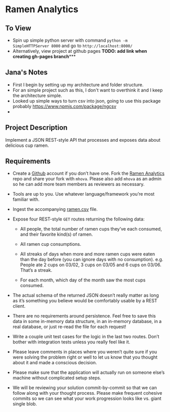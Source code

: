 ﻿# Ramen Analytics

## To View
- Spin up simple python server with command `python -m SimpleHTTPServer 8000` and go to `http://localhost:8000/`
- Alternatively, view project at github pages ****TODO: add link when creating gh-pages branch*******


## Jana's Notes

- First I begin by setting up my architecture and folder structure.
- For an simple project such as this, I don't want to overthink it and I keep the architecture simple.
- Looked up simple ways to turn csv into json, going to use this package probably https://www.npmjs.com/package/ngcsv
- 








## Project Description

Implement a JSON REST-style API that processes and exposes data about
delicious cup ramen.

## Requirements

* Create a [Github](https://github.com/) account if you don’t have
  one. Fork the [Ramen Analytics](https://github.com/SumAll/ramen-analytics)
  repo and share your fork with `mhova`. Please also add `mhova` as an
  admin so he can add more team members as reviewers as necessary.

* Tools are up to you. Use whatever language/framework you’re most
  familiar with.

* Ingest the accompanying [ramen.csv](ramen.csv) file.

* Expose four REST-style `GET` routes returning the following data:

   * All people, the total number of ramen cups they’ve each consumed,
     and their favorite kind(s) of ramen.

   * All ramen cup consumptions.

   * All streaks of days when more and more ramen cups were eaten than
     the day before (you can ignore days with no consumption).
     e.g. People ate 2 cups on 03/02, 3 cups on 03/05 and 6 cups on
     03/06. That’s a streak.

   * For each month, which day of the month saw the most cups
     consumed.

* The actual schema of the returned JSON doesn’t really matter as long
  as it’s something you believe would be comfortably usable by a REST
  client.

* There are no requirements around persistence. Feel free to save this
  data in some in-memory data structure, in an in-memory database, in
  a real database, or just re-read the file for each request!

* Write a couple unit test cases for the logic in the last two
  routes. Don’t bother with integration tests unless you really feel
  like it.

* Please leave comments in places where you weren’t quite sure if you
  were solving the problem right or well to let us know that you
  thought about it and made a conscious decision.

* Please make sure that the application will actually run on someone
  else’s machine without complicated setup steps.

* We will be reviewing your solution commit-by-commit so that we can
  follow along with your thought process. Please make frequent
  cohesive commits so we can see what your work progression looks like
  vs. giant single blob.

